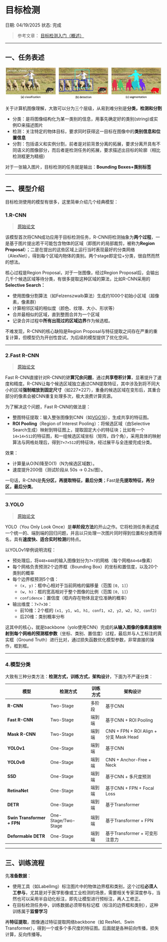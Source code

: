 # 目标检测

日期: 04/19/2025
状态: 完成

> 参考文章：
[目标检测入门（概述）](https://zhuanlan.zhihu.com/p/34142321)
> 

---

## 一、**任务表述**

![v2-68048e7c5272aba98d7fbc96758ad38d_r.jpg](%E7%9B%AE%E6%A0%87%E6%A3%80%E6%B5%8B%201db3f1da2cf5809ba8d8cf2d2f82fbaa/v2-68048e7c5272aba98d7fbc96758ad38d_r.jpg)

关于计算机图像理解，大致可以分为三个层级，从易到难分别是**分类，检测和分割**

- 分类：是将图像结构化为某一类别的信息，用事先确定好的类别(string)或实例ID来描述图片
- 检测：关注特定的物体目标，要求同时获得这一目标在图像中的**类别信息和位置信息**
- 分割：包括语义和实例分割，前者是对前背景分离的拓展，要求分离开具有不同语义的图像部分，而后者是检测任务的拓展，要求描述出目标的轮廓（相比检测框更为精细）

对于一张输入图片，目标检测的任务就是输出：**Bounding Boxes+类别标签**

---

## 二、模型介绍

目标检测使用的模型有很多，这里简单介绍几个经典模型：

### 1.R-CNN

> [原始论文](https://arxiv.org/pdf/1311.2524)
> 

该模型首次将CNN成功应用于目标检测任务，R-CNN将检测抽象为**两个过程**，一是基于图片提出若干可能包含物体的区域（即图片的局部裁剪，被称为**Region Proposal**）；二是在提出的这些区域上运行当时表现最好的分类网络（AlexNet），得到每个区域内物体的类别。两个stage即定位+分类，很自然而然的想法。

核心过程是Region Proposal，对于一张图像，经过Region Proposal后，会输出几千个候选区域等待分类，有很多提取这种区域的算法，比如R-CNN采用的**Selective Search：**

- 使用图像分割算法（如Felzenszwalb算法）生成约1000个初始小区域（超像素，像素群）
- 计算相邻区域的相似度（颜色、纹理、大小、形状等）
- 合并最相似的区域，直到整图合并为一个区域
- 记录合并过程中**所有出现过的区域边界**作为候选框。

不难发现，R-CNN的核心缺陷是Region Proposal与特征提取之间存在严重的重复计算，但模型仍为开创性尝试，为后续的模型提供了优化空间。

---

### 2.Fast R-CNN

> [原始论文](https://arxiv.org/pdf/1504.08083)
> 

Fast R-CNN直接针对R-CNN的**计算冗余问题**，通过**共享卷积计算**，显著提升了速度和精度。R-CNN让每个候选区域独立通过CNN提取特征，其中涉及到将不同大小的区域**强制缩放到固定尺寸**（如227×227），重叠的候选区域在变形后，其重合部分的像素会被CNN重复处理多次，极大浪费计算资源。

为了解决这个问题，Fast R-CNN的做法是：

- 整图特征提取：输入整张图像到CNN（如[VGG16](VGG%E5%8D%B7%E7%A7%AF%E7%A5%9E%E7%BB%8F%E7%BD%91%E7%BB%9C%201cc3f1da2cf580ceb919c5452535fa3b.md)），生成共享的特征图。
- **ROI Pooling**（Region of Interest Pooling）：将候选区域（由Selective Search生成）映射到特征图上，提取固定大小的特征块；比如有一个`14×14×512`的特征图，和一组候选区域坐标（矩阵，四个角），采用具体的映射算法与网格处理后，得到`7×7×512`的特征块，经过展平与全连接完成分类。

效果：

- 计算量从O(N)降至O(1)（N为候选区域数）。
- 速度提升200倍（测试阶段从 50s → 0.2s/图）。

一句话，R-CNN是**先分区，再提取特征，最后分类**；Fast是**先提取特征，再分区，最后分类**。

---

### 3.YOLO

> [原始论文](https://arxiv.org/pdf/1506.02640)
> 

YOLO（You Only Look Once）是**单阶段方法**的开山之作。它将检测任务表述成一个统一的、端到端的回归问题，并且以只处理一次图片同时得到位置和分类而得名，具有**速度快、适合实时检测**的特点。

以YOLOv1举例说明流程：

- 预处理后，将`448×448`的输入图像划分为`7×7`的网格（每个网格`64×64`像素）
- 每个网格负责预测2个边界框（Bounding Box）的坐标和置信度，以及20个类别的概率
- 每个边界框预测5个值：
    - `(x, y)`：框中心相对于当前网格的偏移量（范围 `[0, 1]`）
    - `(w, h)`：框的宽高相对于整个图像的比例（范围 `[0, 1]`）
    - `confidence`：置信度（框内存在物体且定位准确的概率）
- 输出维度：`7×7×30`：
    - 前10维：2个框的 `(x1, y1, w1, h1, conf1, x2, y2, w2, h2, conf2)`
    - 后20维：类别概率分布

这其中的核心，就是backbone（yolo使用CNN）完成的**从输入图像的像素直接映射到每个网格的预测框参数**（坐标、类别、置信度）过程，最后并与人工标注的真实框（Ground Truth）进行比对，通过损失函数优化模型参数，非常直接的操作，框到框。

---

### 4.模型分类

大致有三种分类方法：**检测方式，训练方式，架构设计**，下面为不严谨分类：

| **模型** | **检测方式** | **训练方式** | **架构设计** |
| --- | --- | --- | --- |
| **R-CNN** | Two-Stage | 多阶段 | 基于CNN |
| **Fast R-CNN** | Two-Stage | 端到端 | 基于CNN + ROI Pooling |
| **Mask R-CNN** | Two-Stage | 端到端 | CNN + FPN + ROI Align + 分支 Mask Head |
| **YOLOv1** | One-Stage | 端到端 | 基于CNN |
| **YOLOv8** | One-Stage | 端到端 | CNN + Anchor-Free + Neck |
| **SSD** | One-Stage | 端到端 | 基于CNN + 多尺度预测 |
| **RetinaNet** | One-Stage | 端到端 | 基于CNN + FPN + Focal Loss |
| **DETR** | One-Stage | 端到端 | 基于Transformer |
| **Swin Transformer + FPN** | One-Stage/Two-Stage | 端到端 | 基于Transformer + FPN |
| **Deformable DETR** | One-Stage | 端到端 | 基于Transformer + 可变形注意力 |

---

## 三、训练流程

先**准备数据**：

- 使用工具（如LabelImg）标注图片中的物体边界框和类别，这个过程**必须人工参与**，尤其是对于医学影像或工业检测的场景，需要相关专家深度参与，当然也可以采用半自动化标注，即先让模型进行预标注，再人工修正。
- 在目标检测任务中，训练数据必须带有标记框（标注的边界框和类别），这种训练属于**监督学习**

再**特征提取**，图像通过特征提取网络backbone（如 ResNet、Swin Transformer），得到一个或多个多尺度的特征图。后面就是各种前向传播，损失计算，反向传播等。